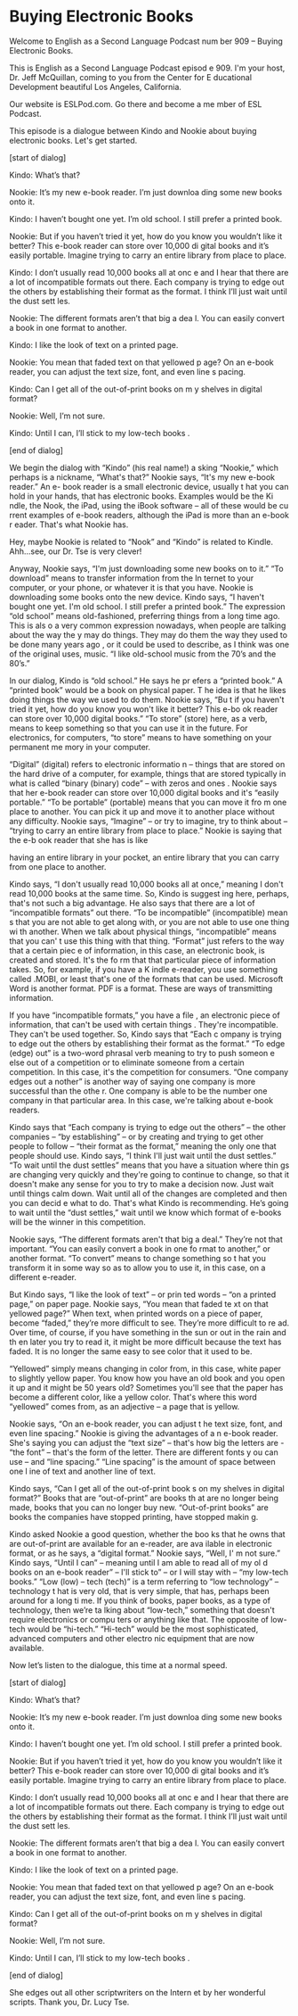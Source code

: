 # Buying Electronic Books

Welcome to English as a Second Language Podcast num ber 909 – Buying Electronic Books.

This is English as a Second Language Podcast episod e 909. I'm your host, Dr. Jeff McQuillan, coming to you from the Center for E ducational Development beautiful Los Angeles, California.

Our website is ESLPod.com. Go there and become a me mber of ESL Podcast.

This episode is a dialogue between Kindo and Nookie  about buying electronic books. Let's get started.

[start of dialog]

Kindo: What’s that?

Nookie: It’s my new e-book reader. I’m just downloa ding some new books onto it.

Kindo: I haven’t bought one yet. I’m old school. I still prefer a printed book.

Nookie: But if you haven’t tried it yet, how do you  know you wouldn’t like it better? This e-book reader can store over 10,000 di gital books and it’s easily portable. Imagine trying to carry an entire library  from place to place.

Kindo: I don’t usually read 10,000 books all at onc e and I hear that there are a lot of incompatible formats out there. Each company is trying to edge out the others by establishing their format as the  format. I think I’ll just wait until the dust sett les.

Nookie: The different formats aren’t that big a dea l. You can easily convert a book in one format to another.

Kindo: I like the look of text on a printed page.

Nookie: You mean that faded text on that yellowed p age? On an e-book reader, you can adjust the text size, font, and even line s pacing.

Kindo: Can I get all of the out-of-print books on m y shelves in digital format?

Nookie: Well, I’m not sure.

Kindo: Until I can, I’ll stick to my low-tech books .

[end of dialog]

We begin the dialog with “Kindo” (his real name!) a sking “Nookie,” which perhaps is a nickname, “What's that?” Nookie says, “It's my  new e-book reader.” An e- book reader is a small electronic device, usually t hat you can hold in your hands, that has electronic books. Examples would be the Ki ndle, the Nook, the iPad, using the iBook software – all of these would be cu rrent examples of e-book readers, although the iPad is more than an e-book r eader. That's what Nookie has.

Hey, maybe Nookie is related to “Nook” and “Kindo” is related to Kindle. Ahh…see, our Dr. Tse is very clever!

Anyway, Nookie says, “I'm just downloading some new  books on to it.” “To download” means to transfer information from the In ternet to your computer, or your phone, or whatever it is that you have. Nookie  is downloading some books onto the new device. Kindo says, “I haven't bought one yet. I'm old school. I still prefer a printed book.” The expression “old school”  means old-fashioned, preferring things from a long time ago. This is als o a very common expression nowadays, when people are talking about the way the y may do things. They may do them the way they used to be done many years ago , or it could be used to describe, as I think was one of the original uses, music. “I like old-school music from the 70’s and the 80’s.”

In our dialog, Kindo is “old school.” He says he pr efers a “printed book.” A “printed book” would be a book on physical paper. T he idea is that he likes doing things the way we used to do them. Nookie says, “Bu t if you haven't tried it yet, how do you know you won't like it better? This e-bo ok reader can store over 10,000 digital books.” “To store” (store) here, as a verb, means to keep something so that you can use it in the future. For  electronics, for computers, “to store” means to have something on your permanent me mory in your computer.

“Digital” (digital) refers to electronic informatio n – things that are stored on the hard drive of a computer, for example, things that are stored typically in what is called “binary (binary) code” – with zeros and ones . Nookie says that her e-book reader can store over 10,000 digital books and it's  “easily portable.” “To be portable” (portable) means that you can move it fro m one place to another. You can pick it up and move it to another place without  any difficulty. Nookie says, “Imagine” – or try to imagine, try to think about –  “trying to carry an entire library from place to place.” Nookie is saying that the e-b ook reader that she has is like

having an entire library in your pocket, an entire library that you can carry from one place to another.

Kindo says, “I don't usually read 10,000 books all at once,” meaning I don't read 10,000 books at the same time. So, Kindo is suggest ing here, perhaps, that's not such a big advantage. He also says that there are a  lot of “incompatible formats” out there. “To be incompatible” (incompatible) mean s that you are not able to get along with, or you are not able to use one thing wi th another. When we talk about physical things, “incompatible” means that you can' t use this thing with that thing. “Format” just refers to the way that a certain piec e of information, in this case, an electronic book, is created and stored. It's the fo rm that that particular piece of information takes. So, for example, if you have a K indle e-reader, you use something called .MOBI, or least that's one of the formats that can be used. Microsoft Word is another format. PDF is a format. These are ways of transmitting information.

If you have “incompatible formats,” you have a file , an electronic piece of information, that can't be used with certain things . They're incompatible. They can't be used together. So, Kindo says that “Each c ompany is trying to edge out the others by establishing their format as the  format.” “To edge (edge) out” is a two-word phrasal verb meaning to try to push someon e else out of a competition or to eliminate someone from a certain competition.  In this case, it's the competition for consumers. “One company edges out a nother” is another way of saying one company is more successful than the othe r. One company is able to be the number one company in that particular area. In this case, we're talking about e-book readers.

Kindo says that “Each company is trying to edge out  the others” – the other companies – “by establishing” – or by creating and trying to get other people to follow – “their format as the  format,” meaning the only one that people should use. Kindo says, “I think I'll just wait until the dust settles.” “To wait until the dust settles” means that you have a situation where thin gs are changing very quickly and they're going to continue to change, so that it  doesn't make any sense for you to try to make a decision now. Just wait until things calm down. Wait until all of the changes are completed and then you can decid e what to do. That's what Kindo is recommending. He’s going to wait until the  “dust settles,” wait until we know which format of e-books will be the winner in this competition.

Nookie says, “The different formats aren't that big  a deal.” They’re not that important. “You can easily convert a book in one fo rmat to another,” or another format. “To convert” means to change something so t hat you transform it in some way so as to allow you to use it, in this case, on a different e-reader.

 But Kindo says, “I like the look of text” – or prin ted words – “on a printed page,” on paper page. Nookie says, “You mean that faded te xt on that yellowed page?” When text, when printed words on a piece of paper, become “faded,” they’re more difficult to see. They’re more difficult to re ad. Over time, of course, if you have something in the sun or out in the rain and th en later you try to read it, it might be more difficult because the text has faded.  It is no longer the same easy to see color that it used to be.

“Yellowed” simply means changing in color from, in this case, white paper to slightly yellow paper. You know how you have an old  book and you open it up and it might be 50 years old? Sometimes you'll see that the paper has become a different color, like a yellow color. That's where this word “yellowed” comes from, as an adjective – a page that is yellow.

Nookie says, “On an e-book reader, you can adjust t he text size, font, and even line spacing.” Nookie is giving the advantages of a n e-book reader. She's saying you can adjust the “text size” – that's how big the  letters are - “the font” – that's the form of the letter. There are different fonts y ou can use – and “line spacing.” “Line spacing” is the amount of space between one l ine of text and another line of text.

Kindo says, “Can I get all of the out-of-print book s on my shelves in digital format?” Books that are “out-of-print” are books th at are no longer being made, books that you can no longer buy new. “Out-of-print  books” are books the companies have stopped printing, have stopped makin g.

Kindo asked Nookie a good question, whether the boo ks that he owns that are out-of-print are available for an e-reader, are ava ilable in electronic format, or as he says, a “digital format.” Nookie says, “Well, I' m not sure.” Kindo says, “Until I can” – meaning until I am able to read all of my ol d books on an e-book reader” – I'll stick to” – or I will stay with – “my low-tech  books.” “Low (low) – tech (tech)” is a term referring to “low technology” – technology t hat is very old, that is very simple, that has, perhaps been around for a long ti me. If you think of books, paper books, as a type of technology, then we’re ta lking about “low-tech,” something that doesn't require electronics or compu ters or anything like that. The opposite of low-tech would be “hi-tech.” “Hi-tech” would be the most sophisticated, advanced computers and other electro nic equipment that are now available.

Now let’s listen to the dialogue, this time at a normal speed.

[start of dialog]

Kindo: What’s that?

Nookie: It’s my new e-book reader. I’m just downloa ding some new books onto it.

Kindo: I haven’t bought one yet. I’m old school. I still prefer a printed book.

Nookie: But if you haven’t tried it yet, how do you  know you wouldn’t like it better? This e-book reader can store over 10,000 di gital books and it’s easily portable. Imagine trying to carry an entire library  from place to place.

Kindo: I don’t usually read 10,000 books all at onc e and I hear that there are a lot of incompatible formats out there. Each company is trying to edge out the others by establishing their format as the  format. I think I’ll just wait until the dust sett les.

Nookie: The different formats aren’t that big a dea l. You can easily convert a book in one format to another.

Kindo: I like the look of text on a printed page.

Nookie: You mean that faded text on that yellowed p age? On an e-book reader, you can adjust the text size, font, and even line s pacing.

Kindo: Can I get all of the out-of-print books on m y shelves in digital format?

Nookie: Well, I’m not sure.

Kindo: Until I can, I’ll stick to my low-tech books .

[end of dialog]

She edges out all other scriptwriters on the Intern et by her wonderful scripts. Thank you, Dr. Lucy Tse.


